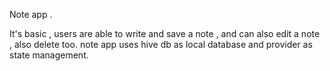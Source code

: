 Note app .

It's basic , users are able to write and save a note , and can also edit a note , also delete too.
note app uses hive db as local database and provider as state management.
